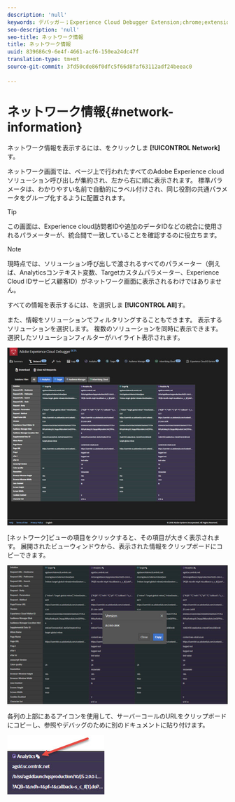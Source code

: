```yaml
---
description: 'null'
keywords: デバッガー；Experience Cloud Debugger Extension;chrome;extension;network;information
seo-description: 'null'
seo-title: ネットワーク情報
title: ネットワーク情報
uuid: 839686c9-6e4f-4661-acf6-150ea24dc47f
translation-type: tm+mt
source-git-commit: 3fd50cde86f0dfc5f66d8faf63112adf24beeac0

---
```



# ネットワーク情報{#network-information}

ネットワーク情報を表示するには、をクリックしま **[!UICONTROL Network]**&#x200B;す。

ネットワーク画面では、ページ上で行われたすべてのAdobe Experience cloudソリューション呼び出しが集約され、左から右に順に表示されます。 標準パラメータは、わかりやすい名前で自動的にラベル付けされ、同じ役割の共通パラメータをグループ化するように配置されます。

>[!TIP]
>
>この画面は、Experience cloud訪問者IDや追加のデータIDなどの統合に使用されるパラメーターが、統合間で一致していることを確認するのに役立ちます。

>[!NOTE]
>
>現時点では、ソリューション呼び出しで渡されるすべてのパラメーター（例えば、Analyticsコンテキスト変数、Targetカスタムパラメーター、Experience Cloud IDサービス顧客ID）がネットワーク画面に表示されるわけではありません。

すべての情報を表示するには、を選択しま **[!UICONTROL All]**&#x200B;す。

また、情報をソリューションでフィルタリングすることもできます。 表示するソリューションを選択します。 複数のソリューションを同時に表示できます。 選択したソリューションフィルターがハイライト表示されます。

![](assets/network.jpg)

[ネットワーク]ビューの項目をクリックすると、その項目が大きく表示されます。 展開されたビューウィンドウから、表示された情報をクリップボードにコピーできます。

![](assets/network-jsversion.jpg)

各列の上部にあるアイコンを使用して、サーバーコールのURLをクリップボードにコピーし、参照やデバッグのために別のドキュメントに貼り付けます。

![](assets/copy.jpg)

